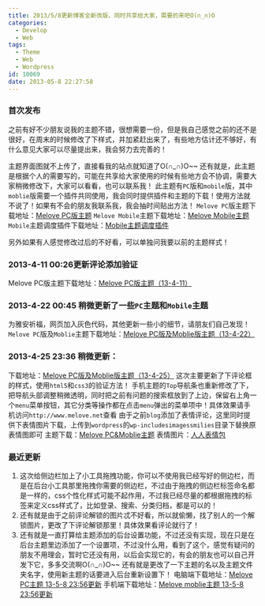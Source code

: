 ```yaml
---
title: 2013/5/8更新博客全新改版，同时共享给大家，需要的来吧O(∩_∩)O
categories:
  - Develop
  - Web
tags:
  - Theme
  - Web
  - Wordpress
id: 10069
date: 2013-05-8 22:27:58
---
```

### 首次发布
之前有好不少朋友说我的主题不错，很想需要一份，但是我自己感觉之前的还不是很好，在周末的时候修改了下样式，并加紧赶出来了，有些地方估计还不够好，有什么意见大家可以尽量提出来，我会努力去完善的！

主题界面图就不上传了，直接看我的站点就知道了O(∩_∩)O~~
还有就是，此主题是根据个人的需要写的，可能在共享给大家使用的时候有些地方会不协调，需要大家稍微修改下，大家可以看看，也可以联系我！
此主题有`PC`版和`mobile`版，其中`moblie`版需要一个插件共同使用，我会同时提供插件和主题的下载！使用方法就不说了！如果有不会的朋友我联系我，我会抽时间贴出方法！
`Melove PC`版主题下载地址：[Melove PC版主题](http://pan.baidu.com/share/link?shareid=334645&uk=2987718070)
`Melove Mobile`主题下载地址：[Melove Mobile主题](http://pan.baidu.com/share/link?shareid=334644&uk=2987718070)
`Mobile`主题调度插件下载地址：[Mobile主题调度插件](http://pan.baidu.com/share/link?shareid=334642&uk=2987718070)

另外如果有人感觉修改过后的不好看，可以单独问我要以前的主题样式！

### 2013-4-11 00:26更新评论添加验证
Melove PC版主题下载地址：[Melove PC版主题（13-4-11）](http://pan.baidu.com/share/link?shareid=375484&uk=2987718070)
### 2013-4-22 00:45 稍微更新了一些`PC`主题和`Mobile`主题
为雅安祈福，网页加入灰色代码，其他更新一些小的细节，请朋友们自己发现！
`Melove PC`版及`Moblie`主题下载地址：[Melove PC版及Moblie版主题（13-4-22）](http://pan.baidu.com/share/link?shareid=391862&uk=2987718070)
### 2013-4-25 23:36 稍微更新：
下载地址：[Melove PC版及Moblie版主题（13-4-25）](http://pan.baidu.com/share/link?shareid=398753&uk=2987718070)
这次主要更新了下评论框的样式，使用`html5`和`css3`的验证方法！
手机主题的`Top`导航条也重新修改了下，把导航头部调整稍微透明，同时把之前有问题的搜索框放到了上边，保留右上角一个`menu`菜单按钮，其它分类等操作都在点击`menu`弹出的菜单项中！具体效果请手机访问`http://www.melove.net`查看
由于之前`blog`添加了表情评论，这里同时提供下表情图片下载，上传到`wordpress`的`wp-includesimagessmilies`目录下替换原表情图即可
主题下载：[Melove PC&Moblie主题](http://pan.baidu.com/share/link?shareid=410273&uk=2987718070)
表情图片：[人人表情包](http://pan.baidu.com/share/link?shareid=410296&uk=2987718070)

### 最近更新
1. 这次给侧边栏加上了小工具拖拽功能，你可以不使用我已经写好的侧边栏，而是在后台小工具那里拖拽你需要的侧边栏，不过由于拖拽的侧边栏标签命名都是一样的，css个性化样式可能不起作用，不过我已经尽量的都根据拖拽的标签来定义css样式了，比如登录、搜索、分类归档，都是可以的！
2. 还有就是由于之前评论解锁的图片忒不好看，所以就偷懒，找了别人的一个解锁图片，更改了下评论解锁那里！具体效果看评论就行了！
3. 还有就是一直打算给主题添加的后台设置功能，不过还没有实现，现在只是在后台主题里边添加了一个设置项，不过没什么用，看到了这个，感觉有疑问的朋友不用理会，暂时它还没有用，以后会实现它的，有会的朋友也可以自己开发下它，多多交流啊O(∩_∩)O~~
还有就是更改了一下主题的名以及主题文件夹名字，使用新主题的话要进入后台重新设置下！
电脑端下载地址：[Melove PC主题 13-5-8 23:56更新](http://pan.baidu.com/share/link?shareid=419742&uk=2987718070) 
手机端下载地址：[Melove moblie主题 13-5-8 23:56更新](http://pan.baidu.com/share/link?shareid=419744&uk=2987718070) 